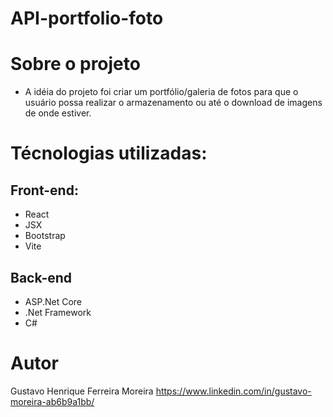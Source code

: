 # API-portfolio-foto

# Sobre o projeto
- A idéia do projeto foi criar um portfólio/galeria de fotos para que o usuário possa realizar o armazenamento ou até o download de imagens de onde estiver.

# Técnologias utilizadas:

## Front-end:
- React
- JSX
- Bootstrap
- Vite

## Back-end
- ASP.Net Core
- .Net Framework
- C#

# Autor

Gustavo Henrique Ferreira Moreira
https://www.linkedin.com/in/gustavo-moreira-ab6b9a1bb/
